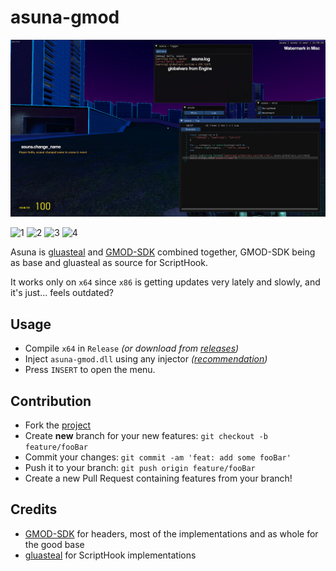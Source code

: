 # asuna-gmod
![](assets/preview.png)

![1](https://img.shields.io/github/actions/workflow/status/shockpast/asuna-gmod/msbuild.yml)
![2](https://img.shields.io/github/downloads/shockpast/asuna-gmod/total)
![3](https://img.shields.io/github/license/shockpast/asuna-gmod)
![4](https://img.shields.io/github/issues/shockpast/asuna-gmod)

Asuna is [gluasteal](https://github.com/lewisclark/glua-steal) and [GMOD-SDK](https://github.com/Gaztoof/GMod-SDK) combined together, GMOD-SDK being as base and gluasteal as source for ScriptHook.

It works only on `x64` since `x86` is getting updates very lately and slowly, and it's just... feels outdated?

## Usage
- Compile `x64` in `Release` *(or download from [releases](https://github.com/shockpast/asuna-gmod/releases/latest))*
- Inject `asuna-gmod.dll` using any injector *([recommendation](https://processhacker.sourceforge.io/))*
- Press `INSERT` to open the menu.

## Contribution
- Fork the [project](https://github.com/shockpast/asuna-gmod)
- Create **new** branch for your new features: `git checkout -b feature/fooBar`
- Commit your changes: `git commit -am 'feat: add some fooBar'`
- Push it to your branch: `git push origin feature/fooBar`
- Create a new Pull Request containing features from your branch!

## Credits
- [GMOD-SDK](https://github.com/Gaztoof/GMod-SDK) for headers, most of the implementations and as whole for the good base
- [gluasteal](https://github.com/lewisclark/glua-steal) for ScriptHook implementations